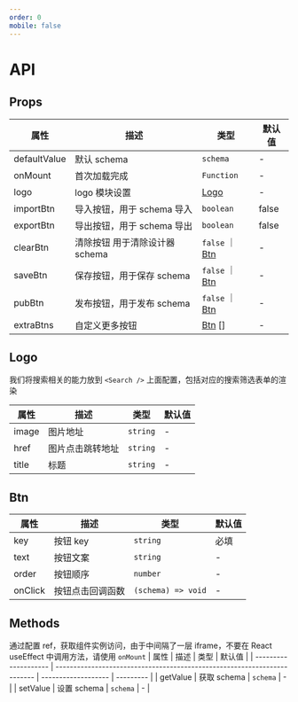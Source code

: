 ```yaml
---
order: 0
mobile: false
---
```

# API

## Props

| 属性                  | 描述                                                  | 类型                      | 默认值     |
| ---------------------| ----------------------------------------------------- | -------------------      | --------- |
| defaultValue         | 默认 schema                                            |    `schema`              |     -     |
| onMount              | 首次加载完成                                            |    `Function`            |     -     |
| logo                 | logo 模块设置                                          | [Logo](#Logo)| -         | -         |
| importBtn            | 导入按钮，用于 schema 导入                               | `boolean`                |   false   |
| exportBtn            | 导出按钮，用于 schema 导出                               | `boolean`                |   false   |
| clearBtn             | 清除按钮  用于清除设计器 schema                           | `false` ｜ [Btn](#Btn)   |     -     |
| saveBtn              | 保存按钮，用于保存 schema                                | `false` ｜ [Btn](#Btn)   |     -     |
| pubBtn               | 发布按钮，用于发布 schema                                | `false` ｜ [Btn](#Btn)   |     -     |
| extraBtns            | 自定义更多按钮                                          | [Btn](#Btn) []           |     -     |

## Logo

我们将搜索相关的能力放到 `<Search />` 上面配置，包括对应的搜索筛选表单的渲染

| 属性                  | 描述                                                                      | 类型                 | 默认值     |
| --------------------- | ------------------------------------------------------------------------ | ------------------- | --------- |
| image         |   图片地址                                                                        | `string`      |   -     |
| href          |   图片点击跳转地址                                                                  | `string`    |   -     |
| title         |   标题                                                                            | `string`     |   -     |


## Btn
| 属性                  | 描述                                                                      | 类型                 | 默认值     |
| -------------------- | ------------------------------------------------------------------------  | ------------------- | --------- |
| key                 |   按钮 key                                                                  | `string`           |   必填      |
| text                 |   按钮文案                                                                  | `string`           |   -       |
| order                |   按钮顺序                                                                  | `number`           |   -       |
| onClick              |   按钮点击回调函数                                                           | `(schema) => void`  |   -       |


## Methods
通过配置 ref，获取组件实例访问，由于中间隔了一层 iframe，不要在 React useEffect 中调用方法，请使用 `onMount`
| 属性                  | 描述                                                                      | 类型                 | 默认值     |
| -------------------- | ------------------------------------------------------------------------  | ------------------- | --------- |
| getValue                 |   获取 schema                                                               | `schema`           |   -       |
| setValue                |    设置 schema                                                                  | `schema`           |   -       |